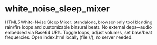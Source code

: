 # white_noise_sleep_mixer
HTML5 White-Noise Sleep Mixer: standalone, browser-only tool blending rain/fire loops and customizable binaural beats. No external deps—audio embedded via Base64 URIs. Toggle loops, adjust volumes, set base/beat frequencies. Open index.html locally (file://), no server needed.
